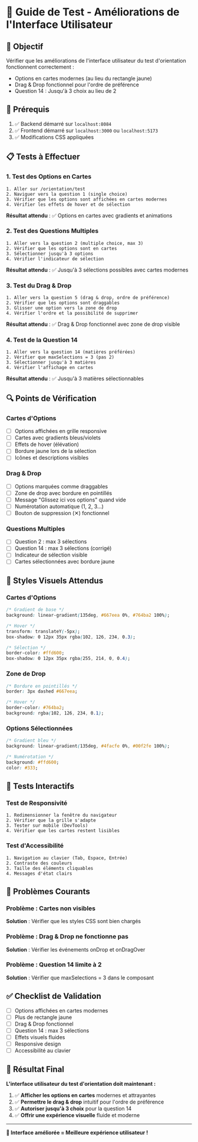 # 🎨 Guide de Test - Améliorations de l'Interface Utilisateur

## 🎯 **Objectif**
Vérifier que les améliorations de l'interface utilisateur du test d'orientation fonctionnent correctement :
- Options en cartes modernes (au lieu du rectangle jaune)
- Drag & Drop fonctionnel pour l'ordre de préférence
- Question 14 : Jusqu'à 3 choix au lieu de 2

## 🚀 **Prérequis**
1. ✅ Backend démarré sur `localhost:8084`
2. ✅ Frontend démarré sur `localhost:3000` ou `localhost:5173`
3. ✅ Modifications CSS appliquées

## 📋 **Tests à Effectuer**

### **1. Test des Options en Cartes**
```
1. Aller sur /orientation/test
2. Naviguer vers la question 1 (single choice)
3. Vérifier que les options sont affichées en cartes modernes
4. Vérifier les effets de hover et de sélection
```

**Résultat attendu** : ✅ Options en cartes avec gradients et animations

### **2. Test des Questions Multiples**
```
1. Aller vers la question 2 (multiple choice, max 3)
2. Vérifier que les options sont en cartes
3. Sélectionner jusqu'à 3 options
4. Vérifier l'indicateur de sélection
```

**Résultat attendu** : ✅ Jusqu'à 3 sélections possibles avec cartes modernes

### **3. Test du Drag & Drop**
```
1. Aller vers la question 5 (drag & drop, ordre de préférence)
2. Vérifier que les options sont draggables
3. Glisser une option vers la zone de drop
4. Vérifier l'ordre et la possibilité de supprimer
```

**Résultat attendu** : ✅ Drag & Drop fonctionnel avec zone de drop visible

### **4. Test de la Question 14**
```
1. Aller vers la question 14 (matières préférées)
2. Vérifier que maxSelections = 3 (pas 2)
3. Sélectionner jusqu'à 3 matières
4. Vérifier l'affichage en cartes
```

**Résultat attendu** : ✅ Jusqu'à 3 matières sélectionnables

## 🔍 **Points de Vérification**

### **Cartes d'Options**
- [ ] Options affichées en grille responsive
- [ ] Cartes avec gradients bleus/violets
- [ ] Effets de hover (élévation)
- [ ] Bordure jaune lors de la sélection
- [ ] Icônes et descriptions visibles

### **Drag & Drop**
- [ ] Options marquées comme draggables
- [ ] Zone de drop avec bordure en pointillés
- [ ] Message "Glissez ici vos options" quand vide
- [ ] Numérotation automatique (1, 2, 3...)
- [ ] Bouton de suppression (✕) fonctionnel

### **Questions Multiples**
- [ ] Question 2 : max 3 sélections
- [ ] Question 14 : max 3 sélections (corrigé)
- [ ] Indicateur de sélection visible
- [ ] Cartes sélectionnées avec bordure jaune

## 🎨 **Styles Visuels Attendus**

### **Cartes d'Options**
```css
/* Gradient de base */
background: linear-gradient(135deg, #667eea 0%, #764ba2 100%);

/* Hover */
transform: translateY(-5px);
box-shadow: 0 12px 35px rgba(102, 126, 234, 0.3);

/* Sélection */
border-color: #ffd600;
box-shadow: 0 12px 35px rgba(255, 214, 0, 0.4);
```

### **Zone de Drop**
```css
/* Bordure en pointillés */
border: 3px dashed #667eea;

/* Hover */
border-color: #764ba2;
background: rgba(102, 126, 234, 0.1);
```

### **Options Sélectionnées**
```css
/* Gradient bleu */
background: linear-gradient(135deg, #4facfe 0%, #00f2fe 100%);

/* Numérotation */
background: #ffd600;
color: #333;
```

## 🧪 **Tests Interactifs**

### **Test de Responsivité**
```
1. Redimensionner la fenêtre du navigateur
2. Vérifier que la grille s'adapte
3. Tester sur mobile (DevTools)
4. Vérifier que les cartes restent lisibles
```

### **Test d'Accessibilité**
```
1. Navigation au clavier (Tab, Espace, Entrée)
2. Contraste des couleurs
3. Taille des éléments cliquables
4. Messages d'état clairs
```

## 🐛 **Problèmes Courants**

### **Problème : Cartes non visibles**
**Solution** : Vérifier que les styles CSS sont bien chargés

### **Problème : Drag & Drop ne fonctionne pas**
**Solution** : Vérifier les événements onDrop et onDragOver

### **Problème : Question 14 limite à 2**
**Solution** : Vérifier que maxSelections = 3 dans le composant

## ✅ **Checklist de Validation**

- [ ] Options affichées en cartes modernes
- [ ] Plus de rectangle jaune
- [ ] Drag & Drop fonctionnel
- [ ] Question 14 : max 3 sélections
- [ ] Effets visuels fluides
- [ ] Responsive design
- [ ] Accessibilité au clavier

## 🎉 **Résultat Final**

**L'interface utilisateur du test d'orientation doit maintenant :**
1. ✅ **Afficher les options en cartes** modernes et attrayantes
2. ✅ **Permettre le drag & drop** intuitif pour l'ordre de préférence
3. ✅ **Autoriser jusqu'à 3 choix** pour la question 14
4. ✅ **Offrir une expérience visuelle** fluide et moderne

---

**🎨 Interface améliorée = Meilleure expérience utilisateur !**
